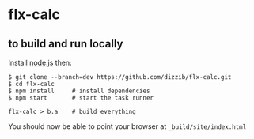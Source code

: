 # flx-calc

## to build and run locally

Install [node.js][nodejs] then:

    $ git clone --branch=dev https://github.com/dizzib/flx-calc.git
    $ cd flx-calc
    $ npm install     # install dependencies
    $ npm start       # start the task runner

    flx-calc > b.a    # build everything

You should now be able to point your browser at `_build/site/index.html`

[nodejs]: http://nodejs.org/download/
